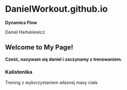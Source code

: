 # DanielWorkout.github.io

**Dynamics Flow**

Daniel Harłukiewicz


## Welcome to My Page!

**Cześć, nazywam się daniel i zaczynamy z trenowaniem.**

### Kalistenika

Trening z wykorzystaniem własnej masy ciała

